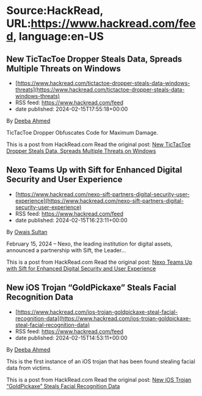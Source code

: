 # Source:HackRead, URL:https://www.hackread.com/feed, language:en-US

## New TicTacToe Dropper Steals Data, Spreads Multiple Threats on Windows
 - [https://www.hackread.com/tictactoe-dropper-steals-data-windows-threats](https://www.hackread.com/tictactoe-dropper-steals-data-windows-threats)
 - RSS feed: https://www.hackread.com/feed
 - date published: 2024-02-15T17:55:18+00:00

<p>By <a href="https://www.hackread.com/author/deeba/" rel="nofollow">Deeba Ahmed</a></p>
<p>TicTacToe Dropper Obfuscates Code for Maximum Damage.</p>
<p>This is a post from HackRead.com Read the original post: <a href="https://www.hackread.com/tictactoe-dropper-steals-data-windows-threats/" rel="nofollow">New TicTacToe Dropper Steals Data, Spreads Multiple Threats on Windows</a></p>

## Nexo Teams Up with Sift for Enhanced Digital Security and User Experience
 - [https://www.hackread.com/nexo-sift-partners-digital-security-user-experience](https://www.hackread.com/nexo-sift-partners-digital-security-user-experience)
 - RSS feed: https://www.hackread.com/feed
 - date published: 2024-02-15T16:23:11+00:00

<p>By <a href="https://www.hackread.com/author/owais/" rel="nofollow">Owais Sultan</a></p>
<p>February 15, 2024 – Nexo, the leading institution for digital assets, announced a partnership with Sift, the Leader&#8230;</p>
<p>This is a post from HackRead.com Read the original post: <a href="https://www.hackread.com/nexo-sift-partners-digital-security-user-experience/" rel="nofollow">Nexo Teams Up with Sift for Enhanced Digital Security and User Experience</a></p>

## New iOS Trojan “GoldPickaxe” Steals Facial Recognition Data
 - [https://www.hackread.com/ios-trojan-goldpickaxe-steal-facial-recognition-data](https://www.hackread.com/ios-trojan-goldpickaxe-steal-facial-recognition-data)
 - RSS feed: https://www.hackread.com/feed
 - date published: 2024-02-15T14:53:11+00:00

<p>By <a href="https://www.hackread.com/author/deeba/" rel="nofollow">Deeba Ahmed</a></p>
<p>This is the first instance of an iOS trojan that has been found stealing facial data from victims.</p>
<p>This is a post from HackRead.com Read the original post: <a href="https://www.hackread.com/ios-trojan-goldpickaxe-steal-facial-recognition-data/" rel="nofollow">New iOS Trojan &#8220;GoldPickaxe&#8221; Steals Facial Recognition Data</a></p>

